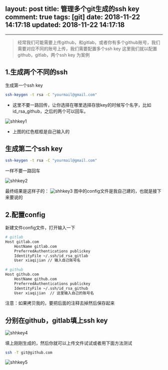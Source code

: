 layout: post
title: 管理多个git生成的ssh key
comment: true
tags: [git]
date: 2018-11-22 14:17:18
updated: 2018-11-22 14:17:18
---

------
<!-- more -->

> 经常我们可能需要上传github，和gitlab，或者你有多个github账号，我们需要对应不同的账号上传，我们需要配置多个ssh key
这里我们就以配置github，gitlab，两个ssh key 为案例

## 1.生成两个不同的ssh
生成第一个ssh key

```bash
ssh-keygen -t rsa -C "yourmail@gmail.com" 
```
- 这里不要一路回传，让你选择在哪里选择存放key的时候写个名字，比如 id_rsa_github，之后的两个可以回车。

![shhkey1](http://cdn.wangyuanqi.xyz/sshkey1.png)
- 上图的红色框框是自己输入的

## 生成第二个ssh key

```bash
ssh-keygen -t rsa -C "yourmail@gmail.com"
```
一样不要一路回车

![shhkey2](http://cdn.wangyuanqi.xyz/shhkey2.png)

最终结果是这样子的：
![shhkey3](http://cdn.wangyuanqi.xyz/sshkey3.png)
图中的config文件是我自己建的，也就是接下来要说的

## 2.配置config
新建文件config文件，打开输入一下
```bash
# gitlab
Host gitlab.com
    HostName gitlab.com  
    PreferredAuthentications publickey
    IdentityFile ~/.ssh/id_rsa_gitlab
    User xiaqijian // 输入自己账号名
    
# github
Host github.com
    HostName github.com
    PreferredAuthentications publickey
    IdentityFile ~/.ssh/id_rsa_github
    User xiaqijian  // 这里输入自己的账号名

```
注意：如果拷贝我的，要把后面的注释去掉然后保存起来

## 分别在github，gitlab填上ssh key

![shhkey4](http://cdn.wangyuanqi.xyz/sshkey4.png)

填上刚刚生成的，然后你就可以上传文件试试或者用下面方法测试

```bash
ssh -T git@github.com
```
![shhkey5](http://cdn.wangyuanqi.xyz/sshkey5.png)

